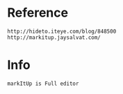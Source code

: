 Reference
========
    http://hideto.iteye.com/blog/848500
    http://markitup.jaysalvat.com/

Info
========

    markItUp is Full editor
